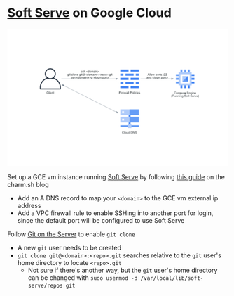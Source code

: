 # [Soft Serve](https://github.com/charmbracelet/soft-serve) on Google Cloud

![](architecture.png)

Set up a GCE vm instance running [Soft Serve](https://github.com/charmbracelet/soft-serve) by following [this guide](https://charm.sh/blog/self-hosted-soft-serve/) on the charm.sh blog
- Add an A DNS record to map your `<domain>` to the GCE vm external ip address
- Add a VPC firewall rule to enable SSHing into another port for login, since the default port will be configured to use Soft Serve

Follow [Git on the Server](https://git-scm.com/book/en/v2/Git-on-the-Server-Setting-Up-the-Server) to enable `git clone`
- A new `git` user needs to be created
- `git clone git@<domain>:<repo>.git` searches relative to the `git` user's home directory to locate `<repo>.git`
  - Not sure if there's another way, but the `git` user's home directory can be changed with `sudo usermod -d /var/local/lib/soft-serve/repos git`
